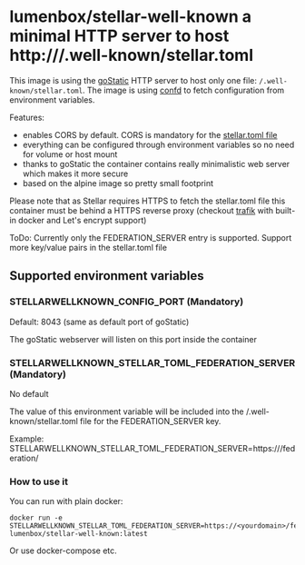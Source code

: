 lumenbox/stellar-well-known a minimal HTTP server to host http://<domain>/.well-known/stellar.toml
=======================================================
This image is using the [goStatic](https://github.com/PierreZ/goStatic) HTTP server to host only one file: ```/.well-known/stellar.toml```. The image is using [confd](https://github.com/kelseyhightower/confd) to fetch configuration from environment variables.

Features:
* enables CORS by default. CORS is mandatory for the [stellar.toml file](https://www.stellar.org/developers/guides/concepts/stellar-toml.html#enabling-cross-origin-resource-sharing-cors)
* everything can be configured through environment variables so no need for volume or host mount
* thanks to goStatic the container contains really minimalistic web server which makes it more secure
* based on the alpine image so pretty small footprint

Please note that as Stellar requires HTTPS to fetch the stellar.toml file this container must be behind a HTTPS reverse proxy (checkout [trafik](https://traefik.io/) with built-in docker and Let's encrypt support)

ToDo: Currently only the FEDERATION_SERVER entry is supported. Support more key/value pairs in the stellar.toml file

## Supported environment variables
### STELLARWELLKNOWN_CONFIG_PORT (Mandatory)
Default: 8043 (same as default port of goStatic)

The goStatic webserver will listen on this port inside the container

### STELLARWELLKNOWN_STELLAR_TOML_FEDERATION_SERVER (Mandatory)
No default

The value of this environment variable will be included into the /.well-known/stellar.toml file for the FEDERATION_SERVER key.

Example: STELLARWELLKNOWN_STELLAR_TOML_FEDERATION_SERVER=https://<yourdomain>/federation/

### How to use it
You can run with plain docker:
```
docker run -e STELLARWELLKNOWN_STELLAR_TOML_FEDERATION_SERVER=https://<yourdomain>/federation/ lumenbox/stellar-well-known:latest
```

Or use docker-compose etc.

